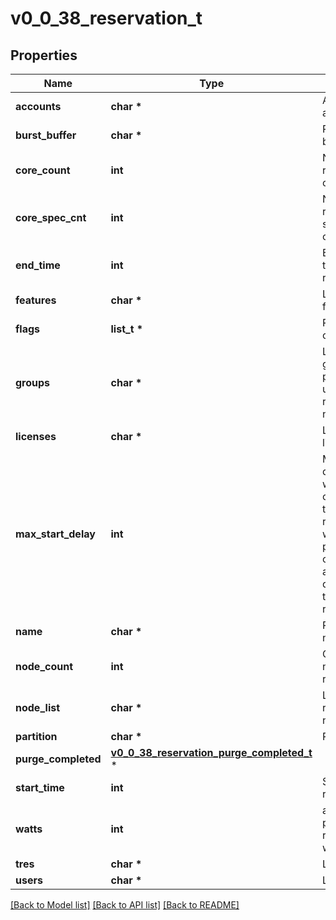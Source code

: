 # v0_0_38_reservation_t

## Properties
Name | Type | Description | Notes
------------ | ------------- | ------------- | -------------
**accounts** | **char \*** | Allowed accounts | [optional] 
**burst_buffer** | **char \*** | Reserved burst buffer | [optional] 
**core_count** | **int** | Number of reserved cores | [optional] 
**core_spec_cnt** | **int** | Number of reserved specialized cores | [optional] 
**end_time** | **int** | End time of the reservation | [optional] 
**features** | **char \*** | List of features | [optional] 
**flags** | **list_t \*** | Reservation options | [optional] 
**groups** | **char \*** | List of groups permitted to use the reserved nodes | [optional] 
**licenses** | **char \*** | List of licenses | [optional] 
**max_start_delay** | **int** | Maximum delay in which jobs outside of the reservation will be permitted to overlap once any jobs are queued for the reservation | [optional] 
**name** | **char \*** | Reservationn name | [optional] 
**node_count** | **int** | Count of nodes reserved | [optional] 
**node_list** | **char \*** | List of reserved nodes | [optional] 
**partition** | **char \*** | Partition | [optional] 
**purge_completed** | [**v0_0_38_reservation_purge_completed_t**](v0_0_38_reservation_purge_completed.md) \* |  | [optional] 
**start_time** | **int** | Start time of reservation | [optional] 
**watts** | **int** | amount of power to reserve in watts | [optional] 
**tres** | **char \*** | List of TRES | [optional] 
**users** | **char \*** | List of users | [optional] 

[[Back to Model list]](../README.md#documentation-for-models) [[Back to API list]](../README.md#documentation-for-api-endpoints) [[Back to README]](../README.md)


